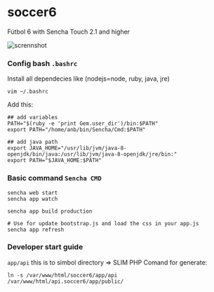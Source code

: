 # soccer6

Fútbol 6 with Sencha Touch 2.1 and higher

![scrennshot](http://i64.tinypic.com/vnpnpw.png)

### Config bash `.bashrc`
Install all dependecies like (nodejs=node, ruby, java, jre)

	vim ~/.bashrc

Add this:

	## add variables
	PATH="$(ruby -e 'print Gem.user_dir')/bin:$PATH"
	export PATH="/home/anb/bin/Sencha/Cmd:$PATH"

	## add java path
	export JAVA_HOME="/usr/lib/jvm/java-8-openjdk/bin/java:/usr/lib/jvm/java-8-openjdk/jre/bin:"
	export PATH="$JAVA_HOME:$PATH"

### Basic command `Sencha CMD`

	sencha web start
	sencha app watch

	sencha app build production

	# Use for update bootstrap.js and load the css in your app.js
	sencha app refresh


### Developer start guide

`app/api` this is to simbol directory => SLIM PHP
Comand for generate:

	ln -s /var/www/html/soccer6/app/api /var/www/html/api.soccer6/app/public/
